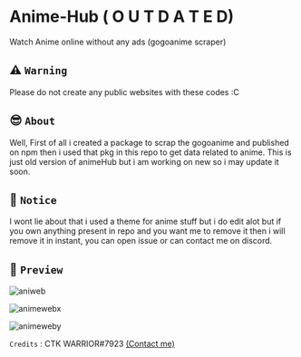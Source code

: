 # Anime-Hub ( O U T  D A T E D)
Watch Anime online without any ads (gogoanime scraper)

## ⚠ `Warning` 
Please do not create any public websites with these codes :C

## 😎 `About`
Well, First of all i created a package to scrap the gogoanime and published on npm then i used that pkg in this repo to get data related to anime. This is just old version of animeHub but i am working on new so i may update it soon.

## 🔔 `Notice`
I wont lie about that i used a theme for anime stuff but i do edit alot but if you own anything present in repo and you want me to remove it then i will remove it in instant, you can open issue or can contact me on discord.

## 🔮 `Preview`
![aniweb](https://cdn.discordapp.com/attachments/824651779757047808/833379012503011388/unknown.png)

![animewebx](https://cdn.discordapp.com/attachments/824651779757047808/833379618895167489/unknown.png)

![animeweby](https://cdn.discordapp.com/attachments/824651779757047808/833380062593679441/unknown.png)

`Credits` : CTK WARRIOR#7923 [(Contact me)](https://withwin.in/dbd)
